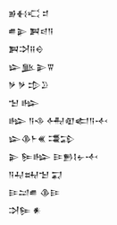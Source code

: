<div class='block'>
<div class='line'>𒂊𒈬𒄣 𒄑</div>
<div class='line'>𒌑𒉌 𒀉𒁀𒀀</div>
<div class='line'>𒀉𒋫𒍝𒀪</div>
<div class='line'>𒇽𒆥𒉌𒐊</div>
<div class='line'>𒃻 𒃻 𒄠𒊒</div>
<div class='line'>𒈠 𒈗</div>
<div class='line'>𒈗 𒀀𒈾 𒅈𒊏𒅗𒀀𒋾</div>
<div class='line'>𒇽𒆠𒈨𒌍 𒃮𒁉</div>
<div class='line'>𒉌 𒌉𒈗 𒄿𒁖𒋙𒉡𒋾</div>
<div class='line'>𒀀𒄷𒊻𒈠 𒍑</div>
<div class='line'>𒄿𒁺𒌑 𒆠𒄿</div>
<div class='line'>𒋫𒌉 𒀭</div>
</div>